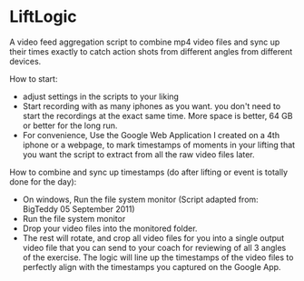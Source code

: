 # LiftLogic
A video feed aggregation script to combine mp4 video files and sync up their times exactly to catch action shots from different angles from different devices.


How to start:
- adjust settings in the scripts to your liking
- Start recording with as many iphones as you want. you don't need to start the recordings at the exact same time. More space is better, 64 GB or better for the long run.
- For convenience, Use the Google Web Application I created on a 4th iphone or a webpage, to mark timestamps of moments in your lifting that you want the script to extract from all the raw video files later.

How to combine and sync up timestamps (do after lifting or event is totally done for the day):
- On windows, Run the file system monitor (Script adapted from: BigTeddy 05 September 2011)
- Run the file system monitor
- Drop your video files into the monitored folder. 
- The rest will rotate, and crop all video files for you into a single output video file that you can send to your coach for reviewing of all 3 angles of the exercise. The logic will line up the timestamps of the video files to perfectly align with the timestamps you captured on the Google App.
